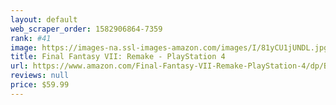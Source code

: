 ```yaml
---
layout: default 
﻿web_scraper_order: 1582906864-7359
rank: #41
image: https://images-na.ssl-images-amazon.com/images/I/81yCU1jUNDL.jpg
title: Final Fantasy VII: Remake - PlayStation 4
url: https://www.amazon.com/Final-Fantasy-VII-Remake-PlayStation-4/dp/B00ZS80PC2/ref=zg_mw_videogames_41?_encoding=UTF8&psc=1&refRID=7CPRMDBM19Z4C6MKHK80
reviews: null
price: $59.99 
---
```

